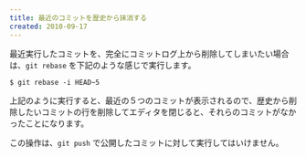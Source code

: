 ```yaml
---
title: 最近のコミットを歴史から抹消する
created: 2010-09-17
---
```


最近実行したコミットを、完全にコミットログ上から削除してしまいたい場合は、`git rebase` を下記のような感じで実行します。

~~~
$ git rebase -i HEAD~5
~~~

上記のように実行すると、最近の５つのコミットが表示されるので、歴史から削除したいコミットの行を削除してエディタを閉じると、それらのコミットがなかったことになります。

この操作は、`git push` で公開したコミットに対して実行してはいけません。

